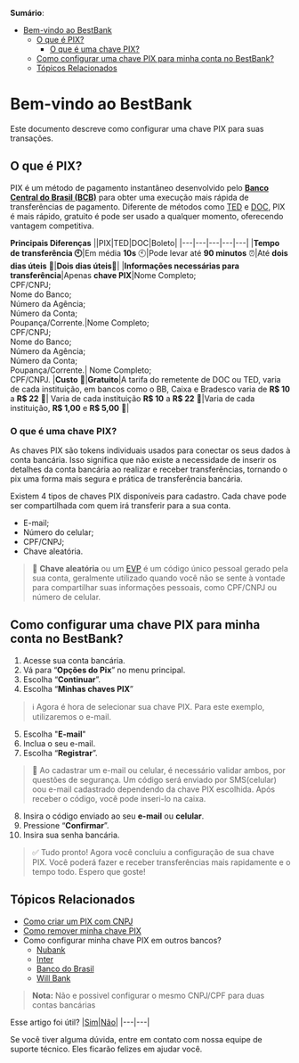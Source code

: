 **Sumário**:

- [Bem-vindo ao BestBank](#bem-vindo-ao-bestbank)
  - [O que é PIX?](#o-que-é-pix)
    - [O que é uma chave PIX?](#o-que-é-uma-chave-pix)
  - [Como configurar uma chave PIX para minha conta no BestBank?](#como-configurar-uma-chave-pix-para-minha-conta-no-bestbank)
  - [Tópicos Relacionados](#tópicos-relacionados)

# Bem-vindo ao BestBank

Este documento descreve como configurar uma chave PIX para suas transações.

## O que é PIX?

PIX é um método de pagamento instantâneo desenvolvido pelo [**Banco Central do Brasil (BCB)**](https://www.bcb.gov.br) para obter uma execução mais rápida de transferências de pagamento.
Diferente de métodos como [TED](https://www.bcb.gov.br/acessoinformacao/perguntasfrequentes-respostas/faq_transferencias "Transferência Eletrônica Disponível") e [DOC](https://www.bcb.gov.br/acessoinformacao/perguntasfrequentes-respostas/faq_transferencias "Documento de Ordem de Crédito"), PIX é mais rápido, gratuito é pode ser usado a qualquer momento, oferecendo vantagem competitiva.

**Principais Diferenças**
||PIX|TED|DOC|Boleto|
|---|---|---|---|---|
|**Tempo de transferência :clock10:**|Em média **10s** :clock10:|Pode levar até **90 minutos** :alarm_clock:|Até **dois dias úteis** :calendar:|**Dois dias úteis**:calendar:|
|**Informações necessárias para transferência**|Apenas **chave PIX**|Nome Completo; <br> CPF/CNPJ;  <br> Nome do Banco;  <br>  Número da Agência; <br> Número da Conta; <br> Poupança/Corrente.|Nome Completo; <br> CPF/CNPJ;  <br> Nome do Banco;  <br>  Número da Agência; <br> Número da Conta; <br> Poupança/Corrente.| Nome Completo; <br> CPF/CNPJ.
|**Custo** :money_with_wings:|**Gratuito**|A tarifa do remetente de DOC ou TED, varia de cada instituição, em bancos como o BB, Caixa e Bradesco varia de **R$ 10** a **R$ 22** :money_with_wings:| Varia de cada instituição **R$ 10** a **R$ 22** :money_with_wings:|Varia de cada instituição, **R$ 1,00** e **R$ 5,00** :money_with_wings:|

### O que é uma chave PIX?

As chaves PIX são tokens individuais usados para conectar os seus dados à conta bancária. Isso significa que não existe a necessidade de inserir os detalhes da conta bancária ao realizar e receber transferências, tornando o pix uma forma mais segura e prática de transferência bancária.

Existem 4 tipos de chaves PIX disponíveis para cadastro. Cada chave pode ser compartilhada com quem irá transferir para a sua conta.

- E-mail;
- Número do celular;
- CPF/CNPJ;
- Chave aleatória.

> :blue_book: **Chave aleatória** ou um [EVP](https://www.bcb.gov.br/estabilidadefinanceira/perguntaserespostaspix "Endereço Virtual de Pagamento")  é um código único pessoal gerado pela sua conta, geralmente utilizado quando você não se sente à vontade para compartilhar suas informações pessoais, como CPF/CNPJ ou número de celular.

## Como configurar uma chave PIX para minha conta no BestBank?

1. Acesse sua conta bancária.
2. Vá para “**Opções do Pix**” no menu principal.
3. Escolha “**Continuar**”.
4. Escolha “**Minhas chaves PIX**”



> :information_source: Agora é hora de selecionar sua chave PIX. Para este exemplo, utilizaremos o e-mail.

5. Escolha "**E-mail**"
6. Inclua o seu e-mail.
7. Escolha “**Registrar**”.

>:blue_book: Ao cadastrar um e-mail ou celular, é necessário validar ambos, por questões de segurança. Um código será enviado por SMS(celular) oou e-mail cadastrado dependendo da chave PIX escolhida. Após receber o código, você pode inseri-lo na caixa.

8. Insira o código enviado ao seu **e-mail** ou **celular**.
9. Pressione “**Confirmar**”.
10. Insira sua senha bancária.


 > :white_check_mark: Tudo pronto! Agora você concluiu a configuração de sua chave PIX. Você poderá fazer e receber transferências mais rapidamente e o tempo todo. Espero que goste! 



## Tópicos Relacionados

- [Como criar um PIX com CNPJ](teste)
- [Como remover minha chave PIX](teste)
- Como configurar minha chave PIX em outros bancos?
  - [Nubank](https://blog.nubank.com.br/como-transferir-pix-no-nubank/)
  - [Inter](https://www.bancointer.com.br/pix/)
  - [Banco do Brasil](https://www.bb.com.br/pbb/pagina-inicial/solucoes-digitais/como-fazer/cadastro-no-pix)
  - [Will Bank](https://ajuda.willbank.com.br/hc/pt-br/articles/4411334723348-Como-cadastro-uma-chave-Pix-#:~:text=Clique%20em%20"Cadastrar%20chave"%20e,"Cadastrar%20chave"%20e%2C%20prontinho)

> **Nota:** Não e possivel configurar o mesmo CNPJ/CPF para duas contas bancárias

Esse artigo foi útil?
|[Sim](teste)|[Não](teste)|
|---|---|

Se você tiver alguma dúvida, entre em contato com nossa equipe de suporte técnico. Eles ficarão felizes em ajudar você.
